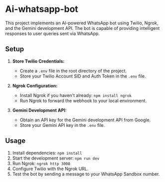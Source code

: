 # Ai-whatsapp-bot

This project implements an AI-powered WhatsApp bot using Twilio, Ngrok, and the Gemini development API. The bot is capable of providing intelligent responses to user queries sent via WhatsApp.

## Setup

1. **Store Twilio Credentials:**
   - Create a `.env` file in the root directory of the project.
   - Store your Twilio Account SID and Auth Token in the `.env` file.

2. **Ngrok Configuration:**
   - Install Ngrok  if you haven't already: `npm install ngrok`
   - Run Ngrok to forward the webhook to your local environment.

3. **Gemini Development API:**
   - Obtain an API key for the Gemini development API from Google.
   - Store your Gemini API key in the `.env` file.

## Usage

1. Install dependencies: `npm install`
2. Start the development server: `npm run dev`
3. Run Ngrok: `ngrok http 3000`
4. Configure Twilio with the Ngrok URL.
5. Test the bot by sending a message to your WhatsApp Sandbox number.
